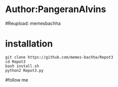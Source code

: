 # Author:PangeranAlvins
#Reupload: memesbachha
# installation

```
git clone https://github.com/memes-bachha/Repot3
cd Repot3
bash install.sh
python2 Repot3.py

```
#follow me



